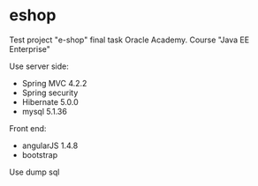 # eshop

Test project "e-shop" final task Oracle Academy. Course "Java EE Enterprise"


Use server side:
 - Spring MVC 4.2.2
 - Spring security
 - Hibernate 5.0.0
 - mysql 5.1.36
 
 Front end:
 - angularJS 1.4.8
 - bootstrap

Use dump sql

